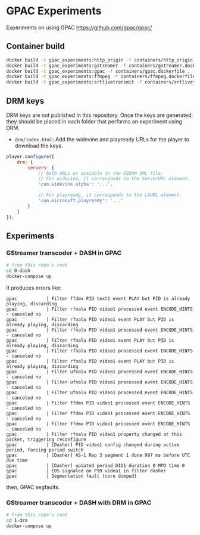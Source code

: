 # GPAC Experiments

Experiments on using GPAC https://github.com/gpac/gpac/

## Container build

```bash
docker build -t gpac_experiments:http_origin -f containers/http_origin.dockerfile .
docker build -t gpac_experiments:gstreamer -f containers/gstreamer.dockerfile .
docker build -t gpac_experiments:gpac -f containers/gpac.dockerfile .
docker build -t gpac_experiments:ffmpeg -f containers/ffmpeg.dockerfile .
docker build -t gpac_experiments:srtlivetransmit -f containers/srtlivetransmit.dockerfile .
```

## DRM keys

DRM keys are not published in this repository. Once the keys are generated, they should be placed in each folder that performs an experiment using DRM.

* `drm/index.html`: Add the widevine and playready URLs for the player to download the keys.

```javascript
player.configure({
    drm: {
        servers: {
            // both URLs ar avaiable in the EZDRM XML file.
            // For widevine, it corresponds to the ServerURL element.
            'com.widevine.alpha': '...',

            // For playready, it corresponds to the LAURL element.
            'com.microsoft.playready': '...'
        }
    }
});
```

## Experiments

### GStreamer transcoder + DASH in GPAC

```bash
# from this repo's root
cd 0-dash
docker-compose up
```

It produces errors like:

```
gpac           | Filter ffdmx PID text1 event PLAY but PID is already playing, discarding
gpac           | Filter rfnalu PID video1 processed event ENCODE_HINTS - canceled no
gpac           | Filter rfnalu PID video1 event PLAY but PID is already playing, discarding
gpac           | Filter rfnalu PID video1 processed event ENCODE_HINTS - canceled no
gpac           | Filter rfnalu PID video1 event PLAY but PID is already playing, discarding
gpac           | Filter rfnalu PID video1 processed event ENCODE_HINTS - canceled no
gpac           | Filter rfnalu PID video1 event PLAY but PID is already playing, discarding
gpac           | Filter ufnalu PID video1 processed event ENCODE_HINTS - canceled no
gpac           | Filter ufnalu PID video1 processed event ENCODE_HINTS - canceled no
gpac           | Filter ufnalu PID video1 processed event ENCODE_HINTS - canceled no
gpac           | Filter ffdmx PID video1 processed event ENCODE_HINTS - canceled no
gpac           | Filter ffdmx PID video1 processed event ENCODE_HINTS - canceled no
gpac           | Filter ffdmx PID video1 processed event ENCODE_HINTS - canceled no
gpac           | Filter rfnalu PID video1 property changed at this packet, triggering reconfigure
gpac           | [Dasher] PID video1 config changed during active period, forcing period switch
gpac           | [Dasher] AS-1 Rep 3 segment 1 done 997 ms before UTC due time
gpac           | [Dasher] updated period DID1 duration 0 MPD time 0
gpac           | EOS signaled on PID video1 in filter dasher
gpac           | Segmentation fault (core dumped)
```

then, GPAC segfaults.

### GStreamer transcoder + DASH with DRM in GPAC

```bash
# from this repo's root
cd 1-drm
docker-compose up
```
